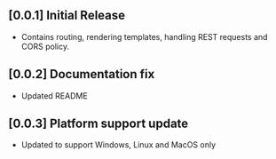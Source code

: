 ## [0.0.1] Initial Release
* Contains routing, rendering templates, handling REST requests and CORS policy.

## [0.0.2] Documentation fix
* Updated README

## [0.0.3] Platform support update
* Updated to support Windows, Linux and MacOS only
